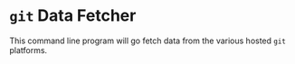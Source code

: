 # `git` Data Fetcher

This command line program will go fetch data from the various hosted `git` platforms.
